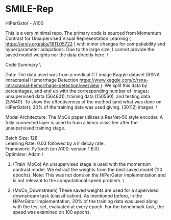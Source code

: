 # SMILE-Rep
HiPerGator - A100 

This is a very minimal repo. The primary code is sourced from Momentum Contrast for Unsupervised Visual Representation Learning ( https://arxiv.org/abs/1911.05722 ) with minor changes for compatiability and hyperparameter adapations. Due to the large size, I cannot provide the saved model weights nor the data directly here. \

Code Summary \
 
Data: The data used was from a medical CT image Kaggle dataset (RSNA Intracranial Hemorrhage Detection https://www.kaggle.com/c/rsna-intracranial-hemorrhage-detection/overview ).  We split this data by percentages, and end up with the corresponding number of images: unsupervised data (564601), training data (150560), and testing data (37640). To show the effectiveness of the method (and what was done on HiPerGator), 20% of the training data was used giving. (30112) images. \

Model Architecture: The MoCo paper utilizes a ResNet-50 style encoder. A fully connected layer is used to train a linear classifier after the unsupervised training stage. 

Batch Size: 128 \
Learning Rate: 0.03 followed by a lr decay rate. \
Framework: PyTorch (on A100: version 1.6.0) \
Optimizer: Adam \


1) (Train_MoCo) An unsupervised stage is used with the momentum contrast model. We extract the weights from the best saved model (110 epochs). Note: This was not done on the HiPerGator implementation and is not relevant to the computational speed problem. \\

2) (MoCo_Downstream) These saved weights are used for a supervised downstream task (classification). As mentioned before, in the HiPerGator implementation, 20% of the training data was used along with the test set, evaluated at every epoch. For the benchmark task, the speed was examined on 100 epochs. 




